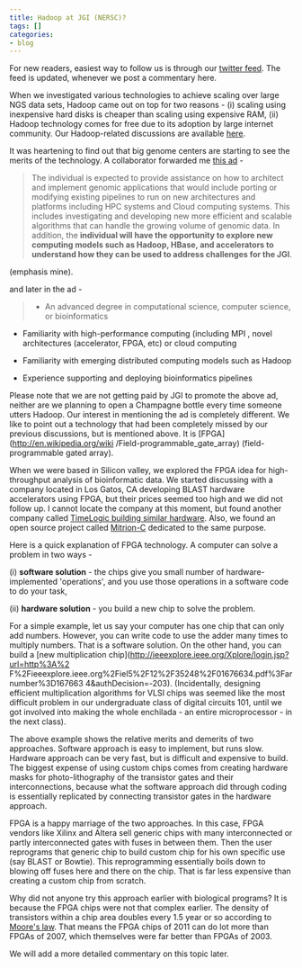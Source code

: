 ```yaml
---
title: Hadoop at JGI (NERSC)?
tags: []
categories:
- blog
---
```

For new readers, easiest way to follow us is through our [twitter
feed](https://twitter.com/#!/homolog_us/). The feed is updated, whenever we
post a commentary here.
<!--more-->

When we investigated various technologies to achieve scaling over large NGS
data sets, Hadoop came out on top for two reasons - (i) scaling using
inexpensive hard disks is cheaper than scaling using expensive RAM, (ii)
Hadoop technology comes for free due to its adoption by large internet
community. Our Hadoop-related discussions are available
[here](http://www.homolog.us/blogs/category/hadoop/).

It was heartening to find out that big genome centers are starting to see the
merits of the technology. A collaborator forwarded me [this
ad](http://www.bioinformatics.org/forums/forum.php?forum_id=9343) \-

> The individual is expected to provide assistance on how to architect and
implement genomic applications that would include porting or modifying
existing pipelines to run on new architectures and platforms including HPC
systems and Cloud computing systems. This includes investigating and
developing new more efficient and scalable algorithms that can handle the
growing volume of genomic data. In addition, the **individual will have the
opportunity to explore new computing models such as Hadoop, HBase, and
accelerators to understand how they can be used to address challenges for the
JGI**.

(emphasis mine).

and later in the ad -

> * An advanced degree in computational science, computer science, or
bioinformatics

* Familiarity with high-performance computing (including MPI , novel architectures (accelerator, FPGA, etc) or cloud computing 

* Familiarity with emerging distributed computing models such as Hadoop 

* Experience supporting and deploying bioinformatics pipelines 

Please note that we are not getting paid by JGI to promote the above ad,
neither are we planning to open a Champagne bottle every time someone utters
Hadoop. Our interest in mentioning the ad is completely different. We like to
point out a technology that had been completely missed by our previous
discussions, but is mentioned above. It is [FPGA](http://en.wikipedia.org/wiki
/Field-programmable_gate_array) (field-programmable gated array).

When we were based in Silicon valley, we explored the FPGA idea for high-
throughput analysis of bioinformatic data. We started discussing with a
company located in Los Gatos, CA developing BLAST hardware accelerators using
FPGA, but their prices seemed too high and we did not follow up. I cannot
locate the company at this moment, but found another company called [TimeLogic
building similar hardware](http://www.timelogic.com/). Also, we found an open
source project called [Mitrion-C](http://mitc-openbio.sourceforge.net/)
dedicated to the same purpose.

Here is a quick explanation of FPGA technology. A computer can solve a problem
in two ways -

(i) **software solution** \- the chips give you small number of hardware-
implemented 'operations', and you use those operations in a software code to
do your task,

(ii) **hardware solution** \- you build a new chip to solve the problem.

For a simple example, let us say your computer has one chip that can only add
numbers. However, you can write code to use the adder many times to multiply
numbers. That is a software solution. On the other hand, you can build a [new
multiplication chip](http://ieeexplore.ieee.org/Xplore/login.jsp?url=http%3A%2
F%2Fieeexplore.ieee.org%2Fiel5%2F12%2F35248%2F01676634.pdf%3Farnumber%3D167663
4&authDecision=-203). (Incidentally, designing efficient multiplication
algorithms for VLSI chips was seemed like the most difficult problem in our
undergraduate class of digital circuits 101, until we got involved into making
the whole enchilada - an entire microprocessor - in the next class).

The above example shows the relative merits and demerits of two approaches.
Software approach is easy to implement, but runs slow. Hardware approach can
be very fast, but is difficult and expensive to build. The biggest expense of
using custom chips comes from creating hardware masks for photo-lithography of
the transistor gates and their interconnections, because what the software
approach did through coding is essentially replicated by connecting transistor
gates in the hardware approach.

FPGA is a happy marriage of the two approaches. In this case, FPGA vendors
like Xilinx and Altera sell generic chips with many interconnected or partly
interconnected gates with fuses in between them. Then the user reprograms that
generic chip to build custom chip for his own specific use (say BLAST or
Bowtie). This reprogramming essentially boils down to blowing off fuses here
and there on the chip. That is far less expensive than creating a custom chip
from scratch.

Why did not anyone try this approach earlier with biological programs? It is
because the FPGA chips were not that complex earlier. The density of
transistors within a chip area doubles every 1.5 year or so according to
[Moore's law](http://en.wikipedia.org/wiki/Moore's_law). That means the FPGA
chips of 2011 can do lot more than FPGAs of 2007, which themselves were far
better than FPGAs of 2003.

We will add a more detailed commentary on this topic later.

